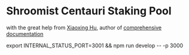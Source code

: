 # Shroomist Centauri Staking Pool

with the great help from [Xiaoxing Hu](https://github.com/xiaoxinghu), author of [comprehensive documentation](https://orgapp.github.io/gatsby-starter-blorg/)

export INTERNAL_STATUS_PORT=3001 && npm run develop -- -p 3000
